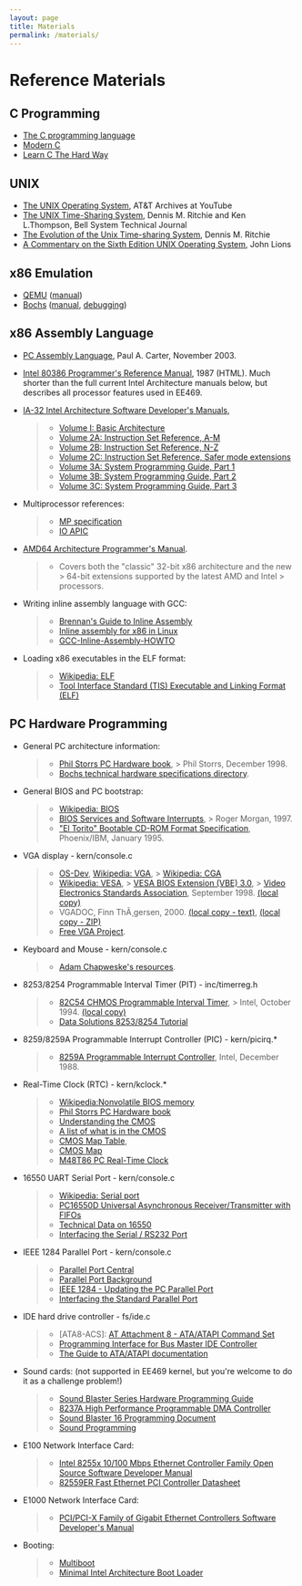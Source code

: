 ```yaml
---
layout: page
title: Materials
permalink: /materials/
---
```



Reference Materials
===================

C Programming
-------------

-   [The C programming  language](http://www.amazon.com/The-Programming-Language-Brian-Kernighan/dp/0131103628)
-   [Modern C](http://icube-icps.unistra.fr/img_auth.php/d/db/ModernC.pdf)
-   [Learn C The Hard Way](http://c.learncodethehardway.org/book/)

UNIX
----

-   [The UNIX Operating System](https://www.youtube.com/watch?v=tc4ROCJYbm0), AT&T Archives at YouTube
-   [The UNIX Time-Sharing System](https://www.cs.berkeley.edu/~brewer/cs262/UNIX-annotated.pdf), Dennis M. Ritchie and Ken L.Thompson, Bell System Technical Journal
-   [The Evolution of the Unix Time-sharing System](http://www.read.seas.harvard.edu/~kohler/class/aosref/ritchie84evolution.pdf), Dennis M. Ritchie
-   [A Commentary on the Sixth Edition UNIX Operating System](static_files/read/unix6.pdf), John Lions

x86 Emulation
-------------

-   [QEMU](http://www.qemu.org/) ([manual](http://wiki.qemu.org/Qemu-doc.html))
-   [Bochs](http://bochs.sourceforge.net) ([manual](http://bochs.sourceforge.net/doc/docbook/user/index.html), [debugging](http://bochs.sourceforge.net/doc/docbook/user/internal-debugger.html))

x86 Assembly Language
---------------------

-   [PC Assembly Language](http://www.drpaulcarter.com/pcasm/), Paul A. Carter, November 2003.
-   [Intel 80386 Programmer's Reference Manual](http://www.logix.cz/michal/doc/i386/), 1987 (HTML).
    Much shorter than the full current Intel Architecture manuals below, but
    describes all processor features used in EE469.
-   [IA-32 Intel Architecture Software Developer's Manuals](http://www.intel.com/content/www/us/en/processors/architectures-software-developer-manuals.html),

    > -   [Volume I: Basic Architecture](static_files/read/ia32/IA32-1.pdf)
    > -   [Volume 2A: Instruction Set Reference, A-M](static_files/read/ia32/IA32-2A.pdf)
    > -   [Volume 2B: Instruction Set Reference, N-Z](static_files/read/ia32/IA32-2B.pdf)
    > -   [Volume 2C: Instruction Set Reference, Safer mode extensions](static_files/read/ia32/IA32-2C.pdf)
    > -   [Volume 3A: System Programming Guide, Part 1](static_files/read/ia32/IA32-3A.pdf)
    > -   [Volume 3B: System Programming Guide, Part 2](static_files/read/ia32/IA32-3B.pdf)
    > -   [Volume 3C: System Programming Guide, Part 3](static_files/read/ia32/IA32-3C.pdf)

-   Multiprocessor references:

    > -   [MP specification](static_files/read/ia32/MPspec.pdf)
    > -   [IO APIC](static_files/read/ia32/ioapic.pdf)

-   [AMD64 Architecture Programmer's
    Manual](https://developer.amd.com/resources/developer-guides-manuals/).

    > -   Covers both the "classic" 32-bit x86 architecture and the new
          >     64-bit extensions supported by the latest AMD and Intel
          >     processors.

-   Writing inline assembly language with GCC:

    > -   [Brennan's Guide to Inline Assembly](http://www.delorie.com/djgpp/doc/brennan/brennan_att_inline_djgpp.html)
    > -   [Inline assembly for x86 in Linux](http://www.ibm.com/developerworks/linux/library/l-ia.html)
    > -   [GCC-Inline-Assembly-HOWTO](http://www.ibiblio.org/gferg/ldp/GCC-Inline-Assembly-HOWTO.html)

-   Loading x86 executables in the ELF format:

    > -   [Wikipedia: ELF](http://en.wikipedia.org/wiki/Executable_and_Linkable_Format)
    > -   [Tool Interface Standard (TIS) Executable and Linking Format (ELF)](static_files/read/elf.pdf)

PC Hardware Programming
-----------------------

-   General PC architecture information:

    > -   [Phil Storrs PC Hardware book](http://web.archive.org/web/20040603021346/http://members.iweb.net.au/~pstorr/pcbook/),
          >     Phil Storrs, December 1998.
    > -   [Bochs technical hardware specifications directory](http://bochs.sourceforge.net/techdata.html).

-   General BIOS and PC bootstrap:

    > -   [Wikipedia: BIOS](https://en.wikipedia.org/wiki/BIOS_interrupt_call)
    > -   [BIOS Services and Software Interrupts](http://www.htl-steyr.ac.at/~morg/pcinfo/hardware/interrupts/inte1at0.htm),
          >     Roger Morgan, 1997.
    > -   ["El Torito" Bootable CD-ROM Format Specification](static_files/read/boot-cdrom.pdf), Phoenix/IBM, January 1995.

-   VGA display - kern/console.c

    > -   [OS-Dev](http://wiki.osdev.org/VGA_Hardware), [Wikipedia: VGA](https://en.wikipedia.org/wiki/Video_Graphics_Array),
          >     [Wikipedia: CGA](https://en.wikipedia.org/wiki/Color_Graphics_Adapter)
    > -   [Wikipedia: VESA](https://en.wikipedia.org/wiki/VESA_BIOS_Extensions),
          >     [VESA BIOS Extension (VBE) 3.0](http://web.archive.org/web/20080302090304/http://www.vesa.org/public/VBE/vbe3.pdf),
          >     [Video Electronics Standards Association](http://www.vesa.org/), September 1998. [(local copy)](static_files/read/hardware/vbe3.pdf)
    > -   VGADOC, Finn ThÃ¸gersen, 2000. [(local copy - text)](static_files/read/hardware/vgadoc/), [(local copy - ZIP)](static_files/read/hardware/vgadoc4b.zip)
    > -   [Free VGA Project](http://www.osdever.net/FreeVGA/home.htm).

-   Keyboard and Mouse - kern/console.c

    > -   [Adam Chapweske's resources](http://www.computer-engineering.org/index.html).

-   8253/8254 Programmable Interval Timer (PIT) - inc/timerreg.h

    > -   [82C54 CHMOS Programmable Interval Timer](http://www.intel.com/design/archives/periphrl/docs/23124406.htm),
          >     Intel, October 1994. [(local copy)](static_files/read/hardware/82C54.pdf)
    > -   [Data Solutions 8253/8254 Tutorial](http://www.decisioncards.com/io/tutorials/8254_tut.html)

-   8259/8259A Programmable Interrupt Controller (PIC) - kern/picirq.\*

    > -   [8259A Programmable Interrupt Controller](static_files/read/hardware/8259A.pdf), Intel, December 1988.

-   Real-Time Clock (RTC) - kern/kclock.\*
    > -   [Wikipedia:Nonvolatile BIOS memory](https://en.wikipedia.org/wiki/Nonvolatile_BIOS_memory)
    > -   [Phil Storrs PC Hardware book](http://web.archive.org/web/20040603021346/http://members.iweb.net.au/~pstorr/pcbook/)
    >  - [Understanding the CMOS](http://web.archive.org/web/20040603021346/http://members.iweb.net.au/~pstorr/pcbook/book5/cmos.htm)
    > - [A list of what is in the CMOS](http://web.archive.org/web/20040603021346/http://members.iweb.net.au/~pstorr/pcbook/book5/cmoslist.htm)
    > - [CMOS Map Table](http://www.bioscentral.com/misc/cmosmap.htm),
    > - [CMOS Map](http://bochs.sourceforge.net/techspec/CMOS-reference.txt)
    > - [M48T86 PC Real-Time Clock](static_files/read/hardware/M48T86.pdf)


-   16550 UART Serial Port - kern/console.c

    > -   [Wikipedia: Serial port](https://en.wikipedia.org/wiki/Serial_port)
    > -   [PC16550D Universal Asynchronous Receiver/Transmitter with FIFOs](http://www.ti.com/lit/ds/symlink/pc16550d.pdf)
    > -   [Technical Data on 16550](http://byterunner.com/16550.html)
    > -   [Interfacing the Serial / RS232 Port](http://www.beyondlogic.org/serial/serial.htm)

-   IEEE 1284 Parallel Port - kern/console.c

    > -   [Parallel Port Central](http://janaxelson.com/parport.htm)
    > -   [Parallel Port Background](http://www.fapo.com/porthist.htm)
    > -   [IEEE 1284 - Updating the PC Parallel Port](http://zone.ni.com/devzone/cda/tut/p/id/3466)
    > -   [Interfacing the Standard Parallel Port](http://www.beyondlogic.org/spp/parallel.htm)

-   IDE hard drive controller - fs/ide.c

    > -   [ATA8-ACS]: [AT Attachment 8 - ATA/ATAPI Command Set](static_files/read/hardware/ATA8-ACS.pdf)
    > -   [Programming Interface for Bus Master IDE Controller](static_files/read/hardware/IDE-BusMaster.pdf)
    > -   [The Guide to ATA/ATAPI documentation](http://www.cs.utexas.edu/~dahlin/Classes/UGOS/reading/ide.html)

-   Sound cards: (not supported in EE469 kernel, but you're welcome to do it as a challenge problem!)

    > -   [Sound Blaster Series Hardware Programming Guide](static_files/read/hardware/SoundBlaster.pdf)
    > -   [8237A High Performance Programmable DMA Controller](static_files/read/hardware/8237A.pdf)
    > -   [Sound Blaster 16 Programming Document](http://homepages.cae.wisc.edu/~brodskye/sb16doc/sb16doc.html)
    > -   [Sound Programming](http://www.inversereality.org/tutorials/sound%20programming/soundprogramming.html)

-   E100 Network Interface Card:

    > -   [Intel 8255x 10/100 Mbps Ethernet Controller Family Open Source Software Developer Manual](static_files/read/hardware/8255X_OpenSDM.pdf)
    > -   [82559ER Fast Ethernet PCI Controller Datasheet](static_files/read/hardware/82559ER_datasheet.pdf)

-   E1000 Network Interface Card:

    > -   [PCI/PCI-X Family of Gigabit Ethernet Controllers Software Developer's Manual](static_files/read/hardware/8254x_GBe_SDM.pdf)

-   Booting:

    > -   [Multiboot](http://www.gnu.org/software/grub/manual/multiboot/multiboot.html)
    > -   [Minimal Intel Architecture Boot Loader](static_files/read/miniboot.pdf)



